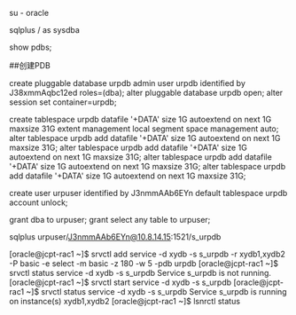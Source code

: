 su - oracle

sqlplus / as sysdba

show pdbs;

##创建PDB

create pluggable database urpdb admin user urpdb identified by J38xmmAqbc12ed roles=(dba);
alter pluggable database urpdb open;
alter session set container=urpdb;

create tablespace urpdb datafile '+DATA' size 1G autoextend on next 1G maxsize 31G extent management local segment space management auto;
alter tablespace urpdb add datafile '+DATA' size 1G autoextend on next 1G maxsize 31G;
alter tablespace urpdb add datafile '+DATA' size 1G autoextend on next 1G maxsize 31G;
alter tablespace urpdb add datafile '+DATA' size 1G autoextend on next 1G maxsize 31G;
alter tablespace urpdb add datafile '+DATA' size 1G autoextend on next 1G maxsize 31G;

create user urpuser identified by J3nmmAAb6EYn default tablespace urpdb account unlock;

grant dba to urpuser;
grant select any table to urpuser;

sqlplus urpuser/J3nmmAAb6EYn@10.8.14.15:1521/s_urpdb

[oracle@jcpt-rac1 ~]$ srvctl add service -d xydb -s s_urpdb -r xydb1,xydb2 -P basic -e select -m basic -z 180 -w 5 -pdb urpdb
[oracle@jcpt-rac1 ~]$ srvctl status service -d xydb -s s_urpdb
Service s_urpdb is not running.
[oracle@jcpt-rac1 ~]$ srvctl start service -d xydb -s s_urpdb
[oracle@jcpt-rac1 ~]$ srvctl status service -d xydb -s s_urpdb
Service s_urpdb is running on instance(s) xydb1,xydb2
[oracle@jcpt-rac1 ~]$ lsnrctl status 
